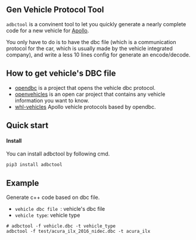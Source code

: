 ## Gen Vehicle Protocol Tool
`adbctool` is a convinent tool to let you quickly generate a nearly complete code for a new vehicle for [Apollo](https://github.com/ApolloAuto/apollo).

You only have to do is to have the dbc file (which is a communication protocol for the car, which is usually made by the vehicle integrated company), and write a less 10 lines config for generate an encode/decode.

## How to get vehicle's DBC file
- [opendbc](https://github.com/commaai/opendbc) is a project that opens the vehicle dbc protocol.
- [openvehicles](https://docs.openvehicles.com/en/latest/index.html) is an open car project that contains any vehicle information you want to know.
- [whl-vehicles](https://github.com/daohu527/vehicles) Apollo vehicle protocols based by opendbc.

## Quick start

#### Install
You can install adbctool by following cmd.
```shell
pip3 install adbctool
```

## Example
Generate c++ code based on dbc file.

* `vehicle dbc file `: vehicle's dbc file
* `vehicle type`: vehicle type

```shell
# adbctool -f vehicle.dbc -t vehicle_type
adbctool -f test/acura_ilx_2016_nidec.dbc -t acura_ilx
```
